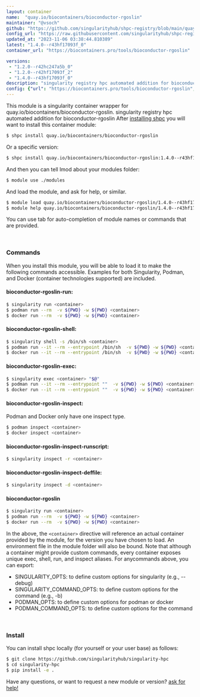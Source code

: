 ```yaml
---
layout: container
name:  "quay.io/biocontainers/bioconductor-rgoslin"
maintainer: "@vsoch"
github: "https://github.com/singularityhub/shpc-registry/blob/main/quay.io/biocontainers/bioconductor-rgoslin/container.yaml"
config_url: "https://raw.githubusercontent.com/singularityhub/shpc-registry/main/quay.io/biocontainers/bioconductor-rgoslin/container.yaml"
updated_at: "2023-11-06 03:38:44.810389"
latest: "1.4.0--r43hf17093f_0"
container_url: "https://biocontainers.pro/tools/bioconductor-rgoslin"

versions:
 - "1.2.0--r42hc247a5b_0"
 - "1.2.0--r42hf17093f_2"
 - "1.4.0--r43hf17093f_0"
description: "singularity registry hpc automated addition for bioconductor-rgoslin"
config: {"url": "https://biocontainers.pro/tools/bioconductor-rgoslin", "maintainer": "@vsoch", "description": "singularity registry hpc automated addition for bioconductor-rgoslin", "latest": {"1.4.0--r43hf17093f_0": "sha256:a1c60982916c264851ee3f4f3ce43aaf2d8427c7e5371b2e7a30c392a6b391a0"}, "tags": {"1.2.0--r42hc247a5b_0": "sha256:0418b22c0377eaa4b875012f42d5573565b67b0be4cbf6e8ec4c18dd57b3cccb", "1.2.0--r42hf17093f_2": "sha256:d000b6629ec56b967fc1bb955b48458cb4637059f5715cb93292740cfecf53da", "1.4.0--r43hf17093f_0": "sha256:a1c60982916c264851ee3f4f3ce43aaf2d8427c7e5371b2e7a30c392a6b391a0"}, "docker": "quay.io/biocontainers/bioconductor-rgoslin"}
---
```


This module is a singularity container wrapper for quay.io/biocontainers/bioconductor-rgoslin.
singularity registry hpc automated addition for bioconductor-rgoslin
After [installing shpc](#install) you will want to install this container module:


```bash
$ shpc install quay.io/biocontainers/bioconductor-rgoslin
```

Or a specific version:

```bash
$ shpc install quay.io/biocontainers/bioconductor-rgoslin:1.4.0--r43hf17093f_0
```

And then you can tell lmod about your modules folder:

```bash
$ module use ./modules
```

And load the module, and ask for help, or similar.

```bash
$ module load quay.io/biocontainers/bioconductor-rgoslin/1.4.0--r43hf17093f_0
$ module help quay.io/biocontainers/bioconductor-rgoslin/1.4.0--r43hf17093f_0
```

You can use tab for auto-completion of module names or commands that are provided.

<br>

### Commands

When you install this module, you will be able to load it to make the following commands accessible.
Examples for both Singularity, Podman, and Docker (container technologies supported) are included.

#### bioconductor-rgoslin-run:

```bash
$ singularity run <container>
$ podman run --rm  -v ${PWD} -w ${PWD} <container>
$ docker run --rm  -v ${PWD} -w ${PWD} <container>
```

#### bioconductor-rgoslin-shell:

```bash
$ singularity shell -s /bin/sh <container>
$ podman run --it --rm --entrypoint /bin/sh  -v ${PWD} -w ${PWD} <container>
$ docker run --it --rm --entrypoint /bin/sh  -v ${PWD} -w ${PWD} <container>
```

#### bioconductor-rgoslin-exec:

```bash
$ singularity exec <container> "$@"
$ podman run --it --rm --entrypoint ""  -v ${PWD} -w ${PWD} <container> "$@"
$ docker run --it --rm --entrypoint ""  -v ${PWD} -w ${PWD} <container> "$@"
```

#### bioconductor-rgoslin-inspect:

Podman and Docker only have one inspect type.

```bash
$ podman inspect <container>
$ docker inspect <container>
```

#### bioconductor-rgoslin-inspect-runscript:

```bash
$ singularity inspect -r <container>
```

#### bioconductor-rgoslin-inspect-deffile:

```bash
$ singularity inspect -d <container>
```



#### bioconductor-rgoslin

```bash
$ singularity run <container>
$ podman run --rm  -v ${PWD} -w ${PWD} <container>
$ docker run --rm  -v ${PWD} -w ${PWD} <container>
```


In the above, the `<container>` directive will reference an actual container provided
by the module, for the version you have chosen to load. An environment file in the
module folder will also be bound. Note that although a container
might provide custom commands, every container exposes unique exec, shell, run, and
inspect aliases. For anycommands above, you can export:

 - SINGULARITY_OPTS: to define custom options for singularity (e.g., --debug)
 - SINGULARITY_COMMAND_OPTS: to define custom options for the command (e.g., -b)
 - PODMAN_OPTS: to define custom options for podman or docker
 - PODMAN_COMMAND_OPTS: to define custom options for the command

<br>

### Install

You can install shpc locally (for yourself or your user base) as follows:

```bash
$ git clone https://github.com/singularityhub/singularity-hpc
$ cd singularity-hpc
$ pip install -e .
```

Have any questions, or want to request a new module or version? [ask for help!](https://github.com/singularityhub/singularity-hpc/issues)